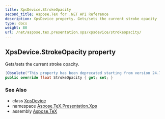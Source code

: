 ```yaml
---
title: XpsDevice.StrokeOpacity
second_title: Aspose.TeX for .NET API Reference
description: XpsDevice property. Gets/sets the current stroke opacity
type: docs
weight: 80
url: /net/aspose.tex.presentation.xps/xpsdevice/strokeopacity/
---
```

## XpsDevice.StrokeOpacity property

Gets/sets the current stroke opacity.

```csharp
[Obsolete("This property has been deprecated starting from version 24.7 and will be hidden in version 24.10.")]
public override float StrokeOpacity { get; set; }
```

### See Also

* class [XpsDevice](../)
* namespace [Aspose.TeX.Presentation.Xps](../../xpsdevice/)
* assembly [Aspose.TeX](../../../)


